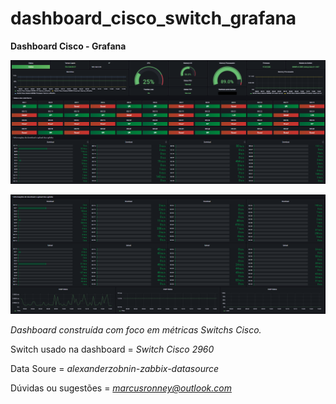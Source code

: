 # dashboard_cisco_switch_grafana

**Dashboard Cisco - Grafana**

![Dashboard Cisco](imagens/2.png)

![Dashboard Cisco](imagens/1.png)

*Dashboard construída com foco em métricas Switchs Cisco.*

Switch usado na dashboard = *Switch Cisco 2960*

Data Soure = *alexanderzobnin-zabbix-datasource*

Dúvidas ou sugestões = *marcusronney@outlook.com*
